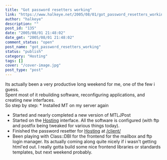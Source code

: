 ```yaml
---
title: "Got password resetters working"
link: "https://www.halkeye.net/2005/08/01/got_password_resetters_working/"
author: "halkeye"
description: ""
post_id: "135"
date: "2005/08/01 21:48:02"
date_gmt: "2005/08/01 21:48:02"
comment_status: "open"
post_name: "got_password_resetters_working"
status: "publish"
category: "Hosting"
tags: []
cover: "/cover-image.jpg"
post_type: "post"
---
```


Its actually been a very productive long weekend for me, one of the few i guess.  
Spent most of it rebuilding software, reconfiguring applications, and creating new interfaces.  
So step by step: * Installed MT on my server again  
* Started and nearly completed a new version of MTLJPost  
* Started on the [Hosting](http://hosting.kodekoan.com) interface. All the software is configured (with ftp and postfix being tweaked for various things today).  
* Finished the password resetter for [Hosting](http://hosting.kodekoan.com) at [/client/](http://hosting.kodekoan.com/client/)  
* Been playing with Class::DBI for the frontend for the mailbox and ftp login manager. Its actually coming along quite nicely if i wasn't getting html'ed out. I really gotta build some nice frontend libraries or standards templates, but next weekend probably.